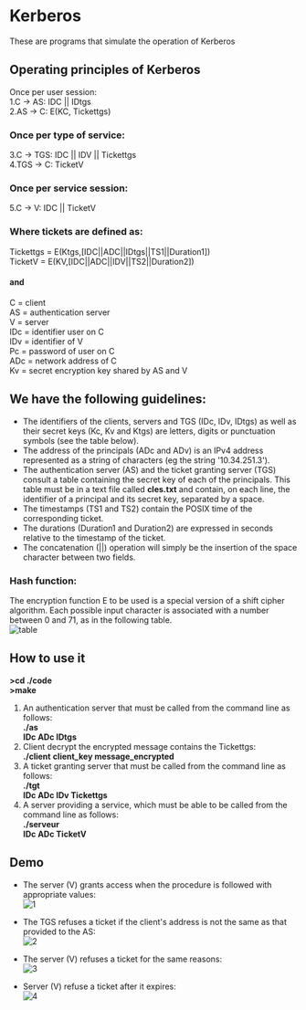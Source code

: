 # Kerberos
These are programs that simulate the operation of Kerberos

## Operating principles of Kerberos
Once per user session:  
1.C → AS: IDC || IDtgs  
2.AS → C: E(KC, Tickettgs)

### Once per type of service:  
3.C → TGS: IDC || IDV || Tickettgs  
4.TGS → C: TicketV

### Once per service session:  
5.C → V: IDC || TicketV

### Where tickets are defined as:  
 Tickettgs = E(Ktgs,[IDC||ADC||IDtgs||TS1||Duration1])  
 TicketV = E(KV,[IDC||ADC||IDV||TS2||Duration2])  
#### and  
  C = client  
  AS = authentication server  
  V = server  
  IDc = identifier user on C  
  IDv = identifier of V  
  Pc = password of user on C  
  ADc  = network address of C  
  Kv = secret encryption key shared by AS and V  

## We have the following guidelines:
* The identifiers of the clients, servers and TGS (IDc, IDv, IDtgs) as well as their secret keys (Kc, Kv and Ktgs) are letters, digits or punctuation symbols (see the table below).  
* The address of the principals (ADc and ADv) is an IPv4 address represented as a string of characters (eg the string '10.34.251.3').  
* The authentication server (AS) and the ticket granting server (TGS) consult a table containing the secret key of each of the principals. This table must be in a text file called **cles.txt** and contain, on each line, the identifier of a principal and its secret key, separated by a space.  
* The timestamps (TS1 and TS2) contain the POSIX time of the corresponding ticket.  
* The durations (Duration1 and Duration2) are expressed in seconds relative to the timestamp of the ticket.  
* The concatenation (||) operation will simply be the insertion of the space character between two fields.  
### Hash function:
The encryption function E to be used is a special version of a shift cipher algorithm. Each possible input character is associated with a number between 0 and 71, as in the following table.  
![table](https://user-images.githubusercontent.com/57264479/68959529-7ec94b00-07ce-11ea-8b34-e972ed369254.png)  

## How to use it  
**>cd ./code**  
**>make**  
1. An authentication server that must be called from the command line as follows:  
  **./as**  
    **IDc ADc IDtgs**  
2. Client decrypt the encrypted message contains the Tickettgs:  
  **./client**
    **client_key message_encrypted**  
3. A ticket granting server that must be called from the command line as follows:  
  **./tgt**  
    **IDc ADc IDv Tickettgs**  
4. A server providing a service, which must be able to be called from the command line as follows:  
  **./serveur**  
    **IDc ADc TicketV**  

## Demo  
* The server (V) grants access when the procedure is followed with appropriate values:  
![1](https://user-images.githubusercontent.com/57264479/68960815-38292000-07d1-11ea-9b6d-5420697e7880.png)  

* The TGS refuses a ticket if the client's address is not the same as that provided to the AS:  
![2](https://user-images.githubusercontent.com/57264479/68960956-82aa9c80-07d1-11ea-8fce-fa5430bacf67.png)  

* The server (V) refuses a ticket for the same reasons:  
![3](https://user-images.githubusercontent.com/57264479/68961039-acfc5a00-07d1-11ea-9b61-699f432fb902.png)  

* Server (V) refuse a ticket after it expires:  
![4](https://user-images.githubusercontent.com/57264479/68961122-e1701600-07d1-11ea-9f0a-4a5f888bf7ff.png)  


